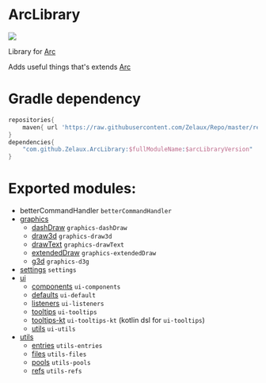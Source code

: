 # ArcLibrary

[![](https://github.com/Zelaux/ZelauxArcLib/workflows/Java%20CI/badge.svg)](https://github.com/Zelaux/ZelauxArcLib/actions)

Library for [Arc](https://github.com/Anuken/Arc)

Adds useful things that's extends [Arc](https://github.com/Anuken/Arc)

# Gradle dependency

```groovy
repositories{
    maven{ url 'https://raw.githubusercontent.com/Zelaux/Repo/master/repository' }
}
dependencies{
    "com.github.Zelaux.ArcLibrary:$fullModuleName:$arcLibraryVersion"
}
```

# Exported modules:

- betterCommandHandler `betterCommandHandler`
- [graphics](graphics%2FREADME.md)
    - [dashDraw](graphics%2FREADME.md#dashDraw) `graphics-dashDraw`
    - [draw3d](graphics%2FREADME.md#draw3d) `graphics-draw3d`
    - [drawText](graphics%2FREADME.md#drawText) `graphics-drawText`
    - [extendedDraw](graphics%2FREADME.md#extendedDraw) `graphics-extendedDraw`
    - [g3d](graphics%2Fg3d%2FREADME.md) `graphics-d3g`
- [settings](settings%2FREADME.md) `settings`
- [ui](ui%2FREADME.md)
    - [components](ui%2FREADME.md#components) `ui-components`
    - [defaults](ui%2FREADME.md#defaults) `ui-default`
    - [listeners](ui%2FREADME.md#listeners) `ui-listeners`
    - [tooltips](ui%2FREADME.md#tooltips) `ui-tooltips`
    - [tooltips-kt](ui%2FREADME.md#tooltips) `ui-tooltips-kt` (kotlin dsl for `ui-tooltips`)
    - [utils](ui%2FREADME.md#utils) `ui-utils`
- [utils](utils%2FREADME.md)
    - [entries](utils%2FREADME.md#entries) `utils-entries`
    - [files](utils%2FREADME.md#files) `utils-files`
    - [pools](utils%2FREADME.md#pools) `utils-pools`
    - [refs](utils%2FREADME.md#refs) `utils-refs`